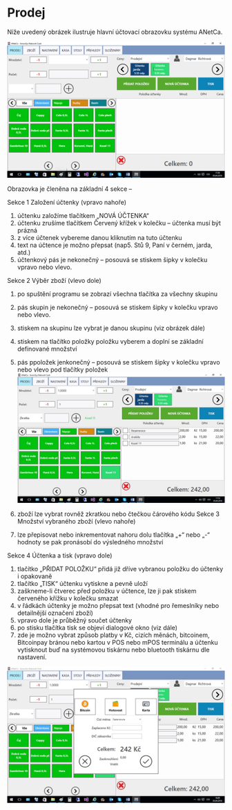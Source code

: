 # Prodej

Níže uvedený obrázek ilustruje hlavní účtovací obrazovku systému ANetCa.

![Prodej](img/prodej.png)


Obrazovka je členěna na základní 4 sekce –

Sekce 1 Založení účtenky (vpravo nahoře)
  1.	účtenku založíme tlačítkem  „NOVÁ ÚČTENKA“ 
  2.	účtenku zrušíme tlačítkem Červený křížek v kolečku – účtenka musí být prázná
  3.	z více účtenek vybereme danou kliknutím na tuto účtenku
  4.	text na účtence je možno přepsat (nap5. Stů 9, Paní v černém, jarda, atd.)
  5.	účtenkový pás je nekonečný – posouvá se stiskem šipky v kolečku vpravo nebo vlevo.


Sekce 2 Výběr zboží (vlevo dole)
  1.	po spuštění programu se zobrazí všechna tlačítka za všechny skupinu
  2.	pás skupin je nekonečný – posouvá se stiskem šipky v kolečku vpravo nebo vlevo.
  3.	stiskem na skupinu lze vybrat je danou skupinu (viz obrázek dále)  
  4.	stiskem na tlačítko položky položku vyberem a doplní se základní definované množství
  5.	pás ppoložek jenkonečný – posouvá se stiskem šipky v kolečku vpravo nebo vlevo pod tlačítky položek
![Účtenka](img/uctenka.png)


  6.	zboží lze vybrat rovněž zkratkou nebo čtečkou čárového kódu
Sekce 3 Množství vybraného zboží (vlevo nahoře)

  1.	lze přepisovat nebo inkrementovat nahoru dolu tlačítka „+“ nebo „-“ hodnoty se pak pronásobí do výsledného množství

Sekce 4  Účtenka a tisk (vpravo dole)
  1.	tlačítko „PŘIDAT POLOŽKU“ přidá již dříve vybranou položku do účtenky i opakovaně
  2.	tlačítko „TISK“ účtenku vytiskne a pevně uloží
  3.	zaškneme-li čtverec před položku v účtence, lze ji pak stiskem červeného křížku v kolečku smazat
  4.	v řádkách účtenky je možno přepsat text (vhodné pro řemeslníky nebo detailnější označení zboží)  
  5.	vpravo dole je průběžný součet účtenky
  6.	po stisku tlačítka tisk se objeví dialogové okno (viz  dále)
  7.	zde je možno vybrat způsob platby v Kč, cizích měnách, bitcoinem, Bitcoinpay bránou nebo kartou v POS nebo mPOS terminálu a účtenku vytisknout buď na systémovou tiskárnu nebo bluetooth tiskárnu dle nastavení.

![Platba](img/platba2.png)

